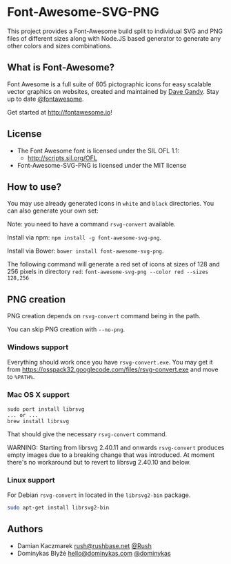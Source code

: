 Font-Awesome-SVG-PNG
====================

This project provides a Font-Awesome build split to individual SVG and PNG files of different sizes along with Node.JS based generator to generate any other colors and sizes combinations.

## What is Font-Awesome?
Font Awesome is a full suite of 605 pictographic icons for easy scalable vector graphics on websites, created and
maintained by [Dave Gandy](http://twitter.com/davegandy). Stay up to date [@fontawesome](http://twitter.com/fontawesome).

Get started at http://fontawesome.io!

## License
- The Font Awesome font is licensed under the SIL OFL 1.1:
  - http://scripts.sil.org/OFL
- Font-Awesome-SVG-PNG is licensed under the MIT license

## How to use?
You may use already generated icons in `white` and `black` directories. You can also generate your own set:

Note: you need to have a command `rsvg-convert` available.

Install via npm: `npm install -g font-awesome-svg-png`.

Install via Bower: `bower install font-awesome-svg-png`.

The following command will generate a red set of icons at sizes of 128 and 256 pixels in directory `red`:
`font-awesome-svg-png --color red --sizes 128,256`

## PNG creation

PNG creation depends on `rsvg-convert` command being in the path.

You can skip PNG creation with `--no-png`.

### Windows support
Everything should work once you have `rsvg-convert.exe`. You may get it from https://osspack32.googlecode.com/files/rsvg-convert.exe and move to `%PATH%`.

### Mac OS X support
```
sudo port install librsvg
... or ...
brew install librsvg
```
That should give the necessary `rsvg-convert` command.

WARNING: Starting from librsvg 2.40.11 and onwards `rsvg-convert` produces empty images due to a breaking change that was introduced. At moment there's no workaround but to revert to librsvg 2.40.10 and below.

### Linux support
For Debian `rsvg-convert` in located in the `librsvg2-bin` package.
```sh
sudo apt-get install librsvg2-bin
```

## Authors
- Damian Kaczmarek <rush@rushbase.net> [@Rush](https://github.com/Rush)
- Dominykas Blyžė <hello@dominykas.com> [@dominykas](https://github.com/dominykas)
